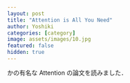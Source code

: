 ```yaml
---
layout: post
title: "Attention is All You Need"
author: Yoshiki
categories: [category]
image: assets/images/10.jpg
featured: false
hidden: true
---
```


かの有名な Attention の論文を読みました．
